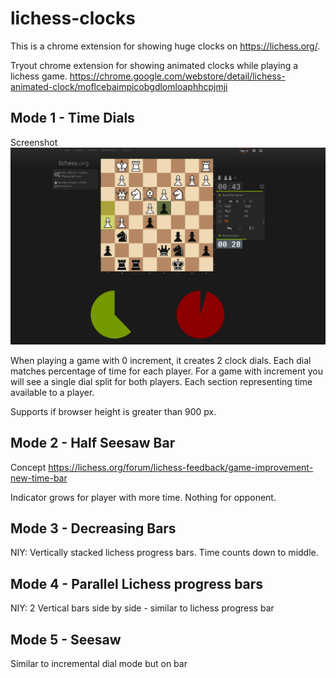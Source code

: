 # lichess-clocks
This is a chrome extension for showing huge clocks on https://lichess.org/.

Tryout chrome extension for showing animated clocks while playing a lichess game.
https://chrome.google.com/webstore/detail/lichess-animated-clock/moflcebaimpicobgdlomloaphhcpjmji

## Mode 1 - Time Dials
Screenshot
![picture](shot.png)

When playing a game with 0 increment, it creates 2 clock dials. Each dial matches percentage of time for each player.
For a game with increment you will see a single dial split for both players. Each section representing time available to a player.

Supports if browser height is greater than 900 px.

## Mode 2 - Half Seesaw Bar
Concept https://lichess.org/forum/lichess-feedback/game-improvement-new-time-bar

Indicator grows for player with more time. Nothing for opponent.

## Mode 3 - Decreasing Bars

NIY: Vertically stacked lichess progress bars. Time counts down to middle.

## Mode 4 - Parallel Lichess progress bars

NIY: 2 Vertical bars side by side - similar to lichess progress bar

## Mode 5 - Seesaw

Similar to incremental dial mode but on bar
